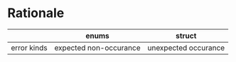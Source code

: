 # Rationale

| | enums | struct |
| - | - | - |
| error kinds | expected non-occurance | unexpected occurance |
